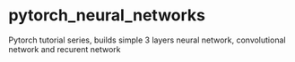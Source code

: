 # pytorch_neural_networks
Pytorch tutorial series, builds simple 3 layers neural network, convolutional network and recurent network
